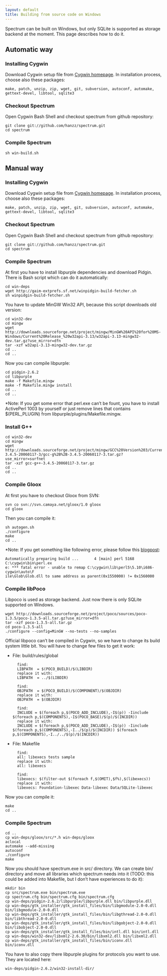 ```yaml
---
layout: default
title: Building from source code on Windows
---
```


Spectrum can be built on Windows, but only SQLite is supported as storage backend at the moment. This page describes how to do it.

## Automatic way

### Installing Cygwin
Download Cygwin setup file from [Cygwin homepage](http://cygwin.com/). In installation process, choose also these packages:

	make, patch, unzip, zip, wget, git, subversion, autoconf, automake, gettext-devel, libtool, sqlite3

### Checkout Spectrum
Open Cygwin Bash Shell and checkout spectrum from github repository:

	git clone git://github.com/hanzz/spectrum.git
	cd spectrum

### Compile Spectrum

	sh win-build.sh


## Manual way

### Installing Cygwin
Download Cygwin setup file from [Cygwin homepage](http://cygwin.com/). In installation process, choose also these packages:

	make, patch, unzip, zip, wget, git, subversion, autoconf, automake, gettext-devel, libtool, sqlite3

### Checkout Spectrum
Open Cygwin Bash Shell and checkout spectrum from github repository:

	git clone git://github.com/hanzz/spectrum.git
	cd spectrum

### Compile Spectrum
At first you have to install libpurple dependencies and download Pidgin. There is Bash script which can do it automatically:

	cd win-deps
	wget http://gaim-extprefs.sf.net/winpidgin-build-fetcher.sh
	sh winpidgin-build-fetcher.sh

You have to update MinGW Win32 API, because this script downloads old version:

	cd win32-dev
	cd mingw
	wget http://downloads.sourceforge.net/project/mingw/MinGW%20API%20for%20MS-Windows/Current%20Release_%20w32api-3.13/w32api-3.13-mingw32-dev.tar.gz?use_mirror=dfn
	tar -xzf w32api-3.13-mingw32-dev.tar.gz
	cd ..
	cd ..

Now you can compile libpurple:

	cd pidgin-2.6.2
	cd libpurple
	make -f Makefile.mingw
	make -f Makefile.mingw install
	cd ..
	cd ..

*Note: If you get some error that perl.exe can’t be fount, you have to install ActivePerl 
1003 by yourself or just remove lines that contains $(PERL_PLUGIN) from libpurple/plugins/Makefile.mingw.
	
### Install G++

	cd win32-dev
	cd mingw
	wget http://downloads.sourceforge.net/project/mingw/GCC%20Version%203/Current%20Release_%20gcc-3.4.5-20060117-3/gcc-g%2B%2B-3.4.5-20060117-3.tar.gz?use_mirror=surfnet
	tar -xzf gcc-g++-3.4.5-20060117-3.tar.gz
	cd ..
	cd ..

### Compile Gloox
At first you have to checkout Gloox from SVN:

	svn co svn://svn.camaya.net/gloox/1.0 gloox
	cd gloox

Then you can compile it:

	sh autogen.sh
	./configure
	make
	cd ..

*Note: If you get something like following error, please follow this [blogpost](http://www.heikkitoivonen.net/blog/2008/11/26/cygwin-upgrades-and-rebaseall/):

	Automatically preparing build ...       4 [main] perl 5168 C:\cygwin\bin\perl.ex
	e: *** fatal error - unable to remap C:\cygwin\lib\perl5\5.10\i686-cygwin\auto\F
	ile\Glob\Glob.dll to same address as parent(0x1550000) != 0x1560000

### Compile libPoco
Libpoco is used as storage backend. Just now there is only SQLite supported on Windows.

	wget http://downloads.sourceforge.net/project/poco/sources/poco-1.3.5/poco-1.3.5-all.tar.gz?use_mirror=dfn
	tar -xzf poco-1.3.5-all.tar.gz
	cd poco-1.3.5-all
	./configure --config=MinGW --no-tests --no-samples

Official libpoco can’t be compiled in Cygwin, so we have to change its build system little bit. You will have to change few files to get it work:

* File: build/rules/global

		find:
		LIBPATH  = $(POCO_BUILD)/$(LIBDIR)
		replace it with:
		LIBPATH  = ../$(LIBDIR)
		
		find:
		OBJPATH  = $(POCO_BUILD)/$(COMPONENT)/$(OBJDIR)
		replace it with:
		OBJPATH  = $(OBJDIR)
		
		find:
		INCLUDE = $(foreach p,$(POCO_ADD_INCLUDE),-I$(p)) -Iinclude $(foreach p,$(COMPONENTS),-I$(POCO_BASE)/$(p)/$(INCDIR))
		replace it with:
		INCLUDE = $(foreach p,$(POCO_ADD_INCLUDE),-I$(p)) -Iinclude $(foreach p,$(COMPONENTS),-I../$(p)/$(INCDIR)) $(foreach p,$(COMPONENTS),-I../../$(p)/$(INCDIR))

* File: Makefile

		find:
		all: libexecs tests sample
		replace it with:
		all: libexecs
		
		find:
		libexecs: $(filter-out $(foreach f,$(OMIT),$f%),$(libexecs))
		replace it with:
		libexecs: Foundation-libexec Data-libexec Data/SQLite-libexec

Now you can compile it:

	make
	cd ..

### Compile Spectrum

	cd ..
	cp win-deps/gloox/src/*.h win-deps/gloox
	aclocal
	automake --add-missing
	autoconf
	./configure
	make

Now you should have spectrum.exe in src/ directory. We can create bin/ directory and move all libraries which spectrum needs into it (TODO: this could be added into Makefile, but I don’t have experiences to do it):

	mkdir bin
	cp src/spectrum.exe bin/spectrum.exe
	cp spectrum.cfg bin/spectrum.cfg bin/spectrum.cfg
	cp win-deps/pidgin-2.6.2/libpurple/libpurple.dll bin/libpurple.dll
	cp win-deps/gtk_installer/gtk_install_files/bin/libgmodule-2.0-0.dll bin/libgmodule-2.0-0.dll
	cp win-deps/gtk_installer/gtk_install_files/bin/libgthread-2.0-0.dll bin/libthread-2.0-0.dll
	cp win-deps/gtk_installer/gtk_install_files/bin/libgobject-2.0-0.dll bin/libobject-2.0-0.dll
	cp win-deps/gtk_installer/gtk_install_files/bin/intl.dll bin/intl.dll
	cp win-deps/win32-dev/libxml2-2.6.30/bin/libxml2.dll bin/libxml2.dll
	cp win-deps/gtk_installer/gtk_install_files/bin/iconv.dll bin/iconv.dll

You have to also copy there libpurple plugins for protocols you want to use. They are located here:

	win-deps/pidgin-2.6.2/win32-install-dir/
